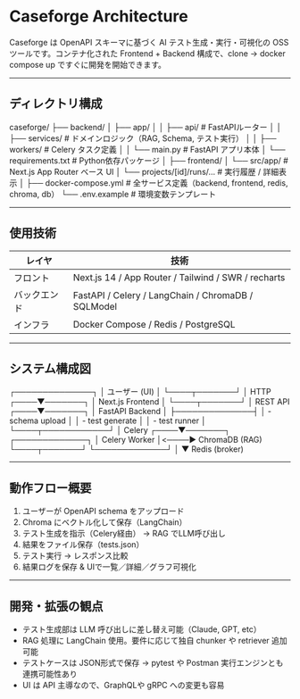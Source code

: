 # Caseforge Architecture

Caseforge は OpenAPI スキーマに基づく AI テスト生成・実行・可視化の OSS ツールです。コンテナ化された Frontend + Backend 構成で、clone → docker compose up ですぐに開発を開始できます。

---

## ディレクトリ構成

caseforge/
├── backend/
│   ├── app/
│   │   ├── api/           # FastAPIルーター
│   │   ├── services/      # ドメインロジック（RAG, Schema, テスト実行）
│   │   ├── workers/       # Celery タスク定義
│   │   └── main.py        # FastAPI アプリ本体
│   └── requirements.txt   # Python依存パッケージ
│
├── frontend/
│   └── src/app/           # Next.js App Router ベース UI
│       └── projects/[id]/runs/…  # 実行履歴 / 詳細表示
│
├── docker-compose.yml     # 全サービス定義（backend, frontend, redis, chroma, db）
└── .env.example            # 環境変数テンプレート

---

## 使用技術

| レイヤ | 技術                     |
|--------|--------------------------|
| フロント | Next.js 14 / App Router / Tailwind / SWR / recharts |
| バックエンド | FastAPI / Celery / LangChain / ChromaDB / SQLModel |
| インフラ | Docker Compose / Redis / PostgreSQL |

---

## システム構成図

┌──────────────┐
│   ユーザー (UI) │
└────┬───────┘
│ HTTP
┌────▼───────┐
│ Next.js Frontend │
└────┬───────┘
│ REST API
┌────▼───────┐
│ FastAPI Backend │
├──────────────┤
│  - schema upload      │
│  - test generate      │
│  - test runner        │
└────┬────────────┘
│ Celery
┌────▼───────┐        ┌─────────────┐
│ Celery Worker │<────▶ ChromaDB (RAG)
└────┬───────┘        └─────────────┘
│
▼
Redis (broker)

---

## 動作フロー概要

1. ユーザーが OpenAPI schema をアップロード
2. Chroma にベクトル化して保存（LangChain）
3. テスト生成を指示（Celery経由） → RAG でLLM呼び出し
4. 結果をファイル保存（tests.json）
5. テスト実行 → レスポンス比較
6. 結果ログを保存 & UIで一覧／詳細／グラフ可視化

---

## 開発・拡張の観点

- テスト生成部は LLM 呼び出しに差し替え可能（Claude, GPT, etc）
- RAG 処理に LangChain 使用。要件に応じて独自 chunker や retriever 追加可能
- テストケースは JSON形式で保存 → pytest や Postman 実行エンジンとも連携可能性あり
- UI は API 主導なので、GraphQLや gRPC への変更も容易